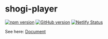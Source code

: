 # shogi-player

[![npm version](https://badge.fury.io/js/shogi-player.svg)](https://badge.fury.io/js/shogi-player)
[![GitHub version](https://badge.fury.io/gh/akicho8%2Fshogi-player.svg)](https://badge.fury.io/gh/akicho8%2Fshogi-player)
[![Netlify Status](https://api.netlify.com/api/v1/badges/bbe2f7b5-e766-4358-bea7-072be72827e0/deploy-status)](https://app.netlify.com/sites/shogi-player/deploys)

See here: [Document](https://shogi-player.netlify.app/)
